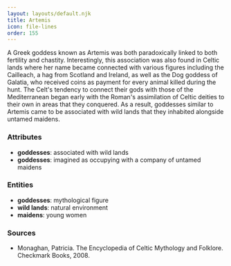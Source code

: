 ```yaml
---
layout: layouts/default.njk
title: Artemis
icon: file-lines
order: 155
---
```

A Greek goddess known as Artemis was both paradoxically linked to both fertility and chastity. Interestingly, this association was also found in Celtic lands where her name became connected with various figures including the Cailleach, a hag from Scotland and Ireland, as well as the Dog goddess of Galatia, who received coins as payment for every animal killed during the hunt. The Celt's tendency to connect their gods with those of the Mediterranean began early with the Roman's assimilation of Celtic deities to their own in areas that they conquered. As a result, goddesses similar to Artemis came to be associated with wild lands that they inhabited alongside untamed maidens.

### Attributes

- **goddesses**: associated with wild lands
- **goddesses**: imagined as occupying with a company of untamed maidens

### Entities

- **goddesses**: mythological figure
- **wild lands**: natural environment
- **maidens**: young women

### Sources

- Monaghan, Patricia. The Encyclopedia of Celtic Mythology and Folklore. Checkmark Books, 2008.


